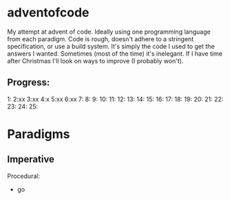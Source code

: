 # adventofcode
My attempt at advent of code. Ideally using one programming language from each
paradigm. Code is rough, doesn't adhere to a stringent specification, or use a
build system. It's simply the code I used to get the answers I wanted. Sometimes
(most of the time) it's inelegant. If I have time after Christmas I'll look
on ways to improve (I probably won't).

## Progress:
1: 
2:xx
3:xx
4:x
5:xx
6:xx
7:
8:
9:
10: 
11:
12:
13:
14:
15:
16:
17:
18:
19:
20:
21:
22:
23:
24:
25:
# Paradigms
## Imperative
Procedural:
* go


